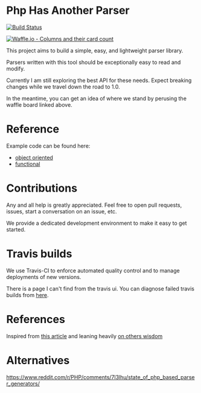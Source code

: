 # Php Has Another Parser

[![Build Status](https://www.travis-ci.com/ylixir/phap.svg?branch=master)](https://www.travis-ci.com/ylixir/phap)

[![Waffle.io - Columns and their card count](https://badge.waffle.io/ylixir/phap.svg?columns=all)](https://waffle.io/ylixir/phap)

This project aims to build a simple, easy, and lightweight parser library.

Parsers written with this tool should be exceptionally easy to read and modify.

Currently I am still exploring the best API for these needs. Expect breaking changes while we travel down the road to 1.0.

In the meantime, you can get an idea of where we stand by perusing the waffle board linked above.

# Reference

Example code can be found here:

-   [object oriented](test/integration/OopExamples.php)
-   [functional](test/integration/functional_examples.php)

# Contributions

Any and all help is greatly appreciated. Feel free to open pull requests, issues, start a conversation on an issue, etc.

We provide a dedicated development environment to make it easy to get started.

# Travis builds

We use Travis-CI to enforce automated quality control and to manage deployments of new versions.

There is a page I can't find from the travis ui.
You can diagnose failed travis builds from [here](https://www.travis-ci.com/ylixir/phap/requests).

# References

Inspired from [this article](http://theorangeduck.com/page/you-could-have-invented-parser-combinators) and leaning heavily [on others wisdom](https://package.elm-lang.org/packages/elm/parser/latest/Parser)

# Alternatives

https://www.reddit.com/r/PHP/comments/7l3lhu/state_of_php_based_parser_generators/
